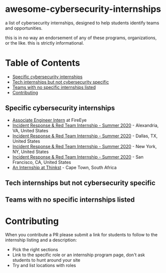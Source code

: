 # awesome-cybersecurity-internships
a list of cybersecurity internships, designed to help students identify teams and opportunities. 

this is in no way an endorsement of any of these programs, organizations, or the like. this is strictly informational. 

# Table of Contents
  * [Specific cybersecurity internships](#specific-cybersecurity-internships)
  * [Tech internships but not cybersecurity specific](#tech-internships-but-not-cybersecurity-specific)
  * [Teams with no specific internships listed](#teams-with-no-specific-internships-listed)
* [Contributing](#contributing)

## Specific cybersecurity internships

* [Associate Engineer Intern](https://jobs.smartrecruiters.com/FireEyeInc1/743999691309770) at FireEye
* [Incident Response & Red Team Internship - Summer 2020](https://jobs.smartrecruiters.com/FireEyeInc1/743999695063072) - Alexandria, VA, United States
* [Incident Response & Red Team Internship - Summer 2020](https://jobs.smartrecruiters.com/FireEyeInc1/743999695064547) - Dallas, TX, United States
* [Incident Response & Red Team Internship - Summer 2020](https://jobs.smartrecruiters.com/FireEyeInc1/743999695063345) - New York, NY, United States
* [Incident Response & Red Team Internship - Summer 2020](https://jobs.smartrecruiters.com/FireEyeInc1/743999695065765) - San Francisco, CA, United States
* [An Internship at Thinkst](https://canary.tools/internship) - Cape Town, South Africa

## Tech internships but not cybersecurity specific

## Teams with no specific internships listed

# Contributing

When you contribute a PR please submit a link for students to follow to the internship listing and a description:

* Pick the right sections
* Link to the specific role or an internship program page, don't ask students to hunt around your site
* Try and list locations with roles
